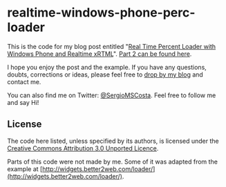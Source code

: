 # realtime-windows-phone-perc-loader #
This is the code for my blog post entitled "[Real Time Percent Loader with Windows Phone and Realtime xRTML](http://sergiocosta.me/post/30321300515/real-time-percent-loader-with-windows-phone-and)". [Part 2 can be found here](http://sergiocosta.me/post/30524464445/real-time-percent-loader-with-windows-phone-and).

I hope you enjoy the post and the example. If you have any questions, doubts, corrections or ideas, please feel free to [drop by my blog](http://sergiocosta.me/) and contact me.

You can also find me on Twitter: [@SergioMSCosta](https://twitter.com/sergiomscosta). Feel free to follow me and say Hi!
## License ##
The code here listed, unless specified by its authors, is licensed under the [Creative Commons Attribution 3.0 Unported Licence](http://creativecommons.org/licenses/by/3.0/deed.en_US).

Parts of this code were not made by me. Some of it was adapted from the example at [http://widgets.better2web.com/loader/](http://widgets.better2web.com/loader/).